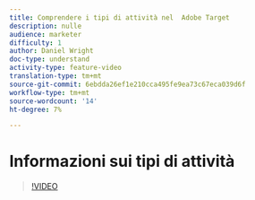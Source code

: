 ```yaml
---
title: Comprendere i tipi di attività nel  Adobe Target
description: nulle
audience: marketer
difficulty: 1
author: Daniel Wright
doc-type: understand
activity-type: feature-video
translation-type: tm+mt
source-git-commit: 6ebdda26ef1e210cca495fe9ea73c67eca039d6f
workflow-type: tm+mt
source-wordcount: '14'
ht-degree: 7%

---
```



# Informazioni sui tipi di attività

>[!VIDEO](https://video.tv.adobe.com/v/17386/?quality=12)